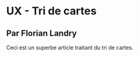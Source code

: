 # UX - Tri de cartes

## Par Florian Landry

Ceci est un superbe article traitant du tri de cartes.



